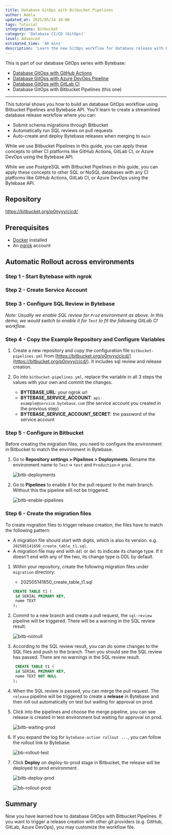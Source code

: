 ```yaml
---
title: Database GitOps with Bitbucket Pipelines
author: Adela
updated_at: 2025/05/14 18:00
tags: Tutorial
integrations: Bitbucket
category: 'Database CI/CD (GitOps)'
level: Advanced
estimated_time: '40 mins'
description: 'Learn the new GitOps workflow for database release with Bytebase.'
---
```


This is part of our database GitOps series with Bytebase:

- [Database GitOps with GitHub Actions](/docs/tutorials/gitops-github-workflow)
- [Database GitOps with Azure DevOps Pipeline](/docs/tutorials/gitops-azure-devops-workflow)
- [Database GitOps with GitLab CI](/docs/tutorials/gitops-gitlab-workflow)
- Database GitOps with Bitbucket Pipelines (this one)

---

This tutorial shows you how to build an database GitOps workflow using Bitbucket Pipelines and Bytebase API. You'll learn to create a streamlined database release workflow where you can:

- Submit schema migrations through Bitbucket
- Automatically run SQL reviews on pull requests
- Auto-create and deploy Bytebase releases when merging to `main`

While we use Bitbucket Pipelines in this guide, you can apply these concepts to other CI platforms like GitHub Actions, GitLab CI, or Azure DevOps using the Bytebase API.

<HintBlock type="info">

While we use PostgreSQL with Bitbucket Pipelines in this guide, you can apply these concepts to other SQL or NoSQL databases with any CI platforms like GitHub Actions, GitLab CI, or Azure DevOps using the Bytebase API.

</HintBlock>

## Repository

https://bitbucket.org/p0nyyy/cicd/

## Prerequisites

- [Docker](https://www.docker.com/) installed
- An [ngrok](https://ngrok.com/) account

## Automatic Rollout across environments

### Step 1 - Start Bytebase with ngrok

<IncludeBlock url="/docs/get-started/install/vcs-with-ngrok"></IncludeBlock>

### Step 2 - Create Service Account

<IncludeBlock url="/docs/share/tutorials/create-service-account-gitops"></IncludeBlock>

### Step 3 - Configure SQL Review in Bytebase

<IncludeBlock url="/docs/share/tutorials/config-sql-review"></IncludeBlock>

_Note: Usually we enable SQL review for `Prod` environment as above. In this demo, we would switch to enable it for `Test` to fit the following GitLab CI workflow._

### Step 4 - Copy the Example Repository and Configure Variables

1. Create a new repository and copy the configuration file `bitbucket-pipelines.yml` from [https://bitbucket.org/p0nyyy/cicd/](https://bitbucket.org/p0nyyy/cicd/). It includes sql review and release creation.

1. Go into `bitbucket-pipelines.yml`, replace the variable in all 3 steps the values with your own and commit the changes.

   - **BYTEBASE_URL**: your ngrok url
   - **BYTEBASE_SERVICE_ACCOUNT**: `api-example@service.bytebase.com` (the service account you created in the previous step)
   - **BYTEBASE_SERVICE_ACCOUNT_SECRET**: the password of the service account

### Step 5 - Configure in Bitbucket

Before creating the migration files, you need to configure the environment in Bitbucket to match the environment in Bytebase.

1. Go to **Repository settings > Pipelines > Deployments**. Rename the environment name to `Test`-> `test` and `Production`-> `prod`.

   ![bitb-deployments](/content/docs/tutorials/gitops-bitbucket-workflow/bitb-deployments.webp)

1. Go to **Pipelines** to enable it for the pull request to the main branch. Without this the pipeline will not be triggered.

   ![bitb-enable-pipelines](/content/docs/tutorials/gitops-bitbucket-workflow/bitb-enable-pipelines.webp)

### Step 6 - Create the migration files

To create migration files to trigger release creation, the files have to match the following pattern:

- A migration file should start with digits, which is also its version. e.g. `202505141650_create_table_t1.sql`.
- A migration file may end with `ddl` or `dml` to indicate its change type. If it doesn't end with any of the two, its change type is DDL by default.

1. Within your repository, create the following migration files under `migration` directory:

   - 202505141650_create_table_t1.sql

   ```sql
   CREATE TABLE t1 (
    id SERIAL PRIMARY KEY,
    name TEXT
   );
   ```

1. Commit to a new branch and create a pull request, the `sql-review` pipeline will be triggered. There will be a warning in the SQL review result.

   ![bitb-notnull](/content/docs/tutorials/gitops-bitbucket-workflow/bitb-notnull.webp)

1. According to the SQL review result, you can do some changes to the SQL files and push to the branch. Then you should see the SQL review has passed. There are no warnings in the SQL review result.

   ```sql
    CREATE TABLE t1 (
    id SERIAL PRIMARY KEY,
    name TEXT NOT NULL
   );
   ```

1. When the SQL review is passed, you can merge the pull request. The `release` pipeline will be triggered to create a **release** in Bytebase and then roll out automatically on test but waiting for approval on prod.

1. Click into the pipelines and choose the merge pipeline, you can see release is created in test environment but waiting for approval on prod.

   ![bitb-waiting-prod](/content/docs/tutorials/gitops-bitbucket-workflow/bitb-waiting-prod.webp)

1. If you expand the log for `bytebase-action rollout ...`, you can follow the rollout link to Bytebase.

   ![bb-rollout-test](/content/docs/tutorials/gitops-bitbucket-workflow/bb-rollout-test.webp)

1. Click **Deploy** on deploy-to-prod stage in Bitbucket, the release will be deployed to prod environment.

   ![bitb-deploy-prod](/content/docs/tutorials/gitops-bitbucket-workflow/bitb-deploy-prod.webp)

   ![bb-rollout-prod](/content/docs/tutorials/gitops-bitbucket-workflow/bb-rollout-prod.webp)

## Summary

Now you have learned how to database GitOps with Bitbucket Pipelines. If you want to trigger a release creation with other git providers (e.g. GitHub, GitLab, Azure DevOps), you may customize the workflow file.
